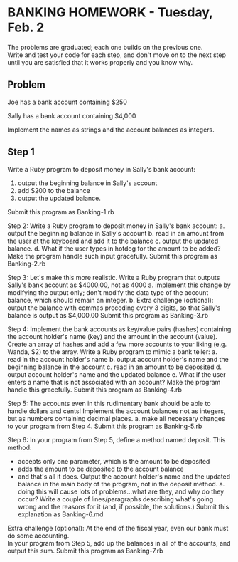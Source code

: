 BANKING HOMEWORK - Tuesday, Feb. 2
==================================

The problems are graduated; each one builds on the previous one.  
Write and test your code for each step, and don't move on to the next step
until you are satisfied that it works properly and you know why. 

Problem
-------
Joe has a bank account containing $250

Sally has a bank account containing $4,000

Implement the names as strings and the account balances as integers.

Step 1 
------
Write a Ruby program to deposit money in Sally's bank account:
1.  output the beginning balance in Sally's account
2.  add $200 to the balance
3.  output the updated balance.

Submit this program as Banking-1.rb

Step 2:  Write a Ruby program to deposit money in Sally's bank account:
a.  output the beginning balance in Sally's account
b.  read in an amount from the user at the keyboard and add it to the balance
c.  output the updated balance.
d.  What if the user types in hotdog for the amount to be added?  Make the program handle such
input gracefully.
Submit this program as Banking-2.rb

Step 3:  Let's make this more realistic.  Write a Ruby program that outputs Sally's bank account
as $4000.00, not as 4000
a.  implement this change by modifying the output only; don't modify the data type of the account 
balance, which should remain an integer.
b.  Extra challenge (optional):  output the balance with commas preceding every 3 digits, so that
Sally's balance is output as $4,000.00
Submit this program as Banking-3.rb

Step 4:  Implement the bank accounts as key/value pairs (hashes) 
containing the account holder's name (key) and the amount in the account (value).  
Create an array of hashes and add a few more accounts to your liking (e.g. Wanda, $2) to the array.
Write a Ruby program to mimic a bank teller:
a.  read in the account holder's name
b.  output account holder's name and the beginning balance in the account 
c.  read in an amount to be deposited
d.  output account holder's name and the updated balance
e.  What if the user enters a name that is not associated with an account?  Make the program handle this gracefully.
Submit this program as Banking-4.rb

Step 5:  The accounts even in this rudimentary bank should be able to handle dollars and cents!  Implement the
account balances not as integers, but as numbers containing decimal places. 
a.  make all necessary changes to your program from Step 4.
Submit this program as Banking-5.rb

Step 6:  In your program from Step 5, define a method named deposit.  This method:
  * accepts only one parameter, which is the amount to be deposited
  * adds the amount to be deposited to the account balance
  * and that's all it does.
Output the account holder's name and the updated balance in the main body of the program,
not in the deposit method.
a.  doing this will cause lots of problems...what are they, and why do they occur?
Write a couple of lines/paragraphs describing what's going wrong and the reasons for it (and, 
if possible, the solutions.)
Submit this explanation as Banking-6.md

Extra challenge (optional):  At the end of the fiscal year, even our bank must do some accounting.  
In your program from Step 5, add up the balances in all of the accounts, and output this sum.
Submit this program as Banking-7.rb


